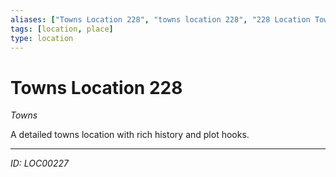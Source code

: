 ```yaml
---
aliases: ["Towns Location 228", "towns location 228", "228 Location Towns"]
tags: [location, place]
type: location
---
```


# Towns Location 228

*Towns*

A detailed towns location with rich history and plot hooks.

---
*ID: LOC00227*